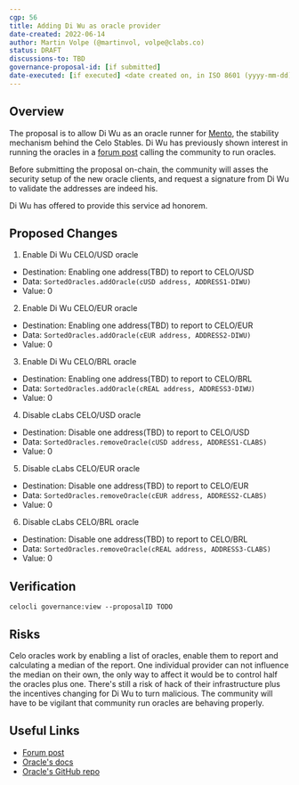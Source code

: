 ```yaml
---
cgp: 56
title: Adding Di Wu as oracle provider
date-created: 2022-06-14
author: Martin Volpe (@martinvol, volpe@clabs.co)
status: DRAFT
discussions-to: TBD
governance-proposal-id: [if submitted]
date-executed: [if executed] <date created on, in ISO 8601 (yyyy-mm-dd) format>
---
```

## Overview

The proposal is to allow Di Wu as an oracle runner for [Mento](https://docs.celo.org/celo-codebase/protocol/stability/doto#what-is-mento), the stability mechanism behind the Celo Stables. Di Wu has previously shown interest in running the oracles in a [forum post](https://forum.celo.org/t/decentralized-oracles/3610/2) calling the community to run oracles.

Before submitting the proposal on-chain, the community will asses the security setup of the new oracle clients, and request a signature from Di Wu to validate the addresses are indeed his.

Di Wu has offered to provide this service ad honorem.

## Proposed Changes

1. Enable Di Wu CELO/USD oracle
  - Destination: Enabling one address(TBD) to report to CELO/USD
  - Data: `SortedOracles.addOracle(cUSD address, ADDRESS1-DIWU)`
  - Value: 0
2. Enable Di Wu CELO/EUR oracle
  - Destination: Enabling one address(TBD) to report to CELO/EUR
  - Data: `SortedOracles.addOracle(cEUR address, ADDRESS2-DIWU)`
  - Value: 0
3. Enable Di Wu CELO/BRL oracle
  - Destination: Enabling one address(TBD) to report to CELO/BRL
  - Data: `SortedOracles.addOracle(cREAL address, ADDRESS3-DIWU)`
  - Value: 0
4. Disable cLabs CELO/USD oracle
  - Destination: Disable one address(TBD) to report to CELO/USD
  - Data: `SortedOracles.removeOracle(cUSD address, ADDRESS1-CLABS)`
  - Value: 0
5. Disable cLabs CELO/EUR oracle
  - Destination: Disable one address(TBD) to report to CELO/EUR
  - Data: `SortedOracles.removeOracle(cEUR address, ADDRESS2-CLABS)`
  - Value: 0
6. Disable cLabs CELO/BRL oracle
  - Destination: Disable one address(TBD) to report to CELO/BRL
  - Data: `SortedOracles.removeOracle(cREAL address, ADDRESS3-CLABS)`
  - Value: 0

## Verification

`celocli governance:view --proposalID TODO`

## Risks

Celo oracles work by enabling a list of oracles, enable them to report and calculating a median of the report. One individual provider can not influence the median on their own, the only way to affect it would be to control half the oracles plus one.
There's still a risk of hack of their infrastructure plus the incentives changing for Di Wu to turn malicious. The community will have to be vigilant that community run oracles are behaving properly.

## Useful Links
- [Forum post](https://forum.celo.org/t/decentralized-oracles/3610/2)
- [Oracle's docs](https://docs.celo.org/celo-codebase/protocol/stability/oracles)
- [Oracle's GitHub repo](https://github.com/celo-org/celo-oracle)
